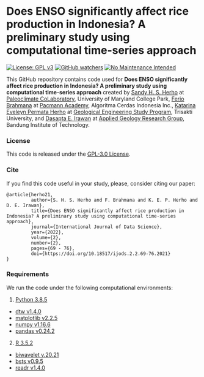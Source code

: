 # Does ENSO significantly affect rice production in Indonesia? A preliminary study using computational time-series approach
[![License: GPL v3](https://img.shields.io/badge/License-GPLv3-blue.svg)](https://www.gnu.org/licenses/gpl-3.0)
[![GitHub watchers](https://img.shields.io/github/watchers/Naereen/StrapDown.js.svg?style=social&label=Watch&maxAge=2592000)](https://github.com/sandyherho/ensoIndoRice/watchers)
[![No Maintenance Intended](http://unmaintained.tech/badge.svg)](http://unmaintained.tech/)

This GitHub repository contains code used for **Does ENSO significantly affect rice production in Indonesia? A preliminary study using computational time-series approach** created by [Sandy H. S. Herho](https://www.geol.umd.edu/sandyherho) at [Paleoclimate CoLaboratory](https://www.geol.umd.edu/facilities/sil/), University of Maryland College Park, [Ferio Brahmana](https://www.linkedin.com/in/ferio-brahmana-a66689143) at [Pacmann Academy](https://pacmann.io/), Algoritma Cerdas Indonesia Inc., [Katarina Eveleyn Permata Herho](https://www.linkedin.com/in/katarina-evelyn-herho-29b54094/?originalSubdomain=id) at [Geological Engineering Study Program](https://geologi.ftke.trisakti.ac.id/en/), Trisakti University,  and [Dasapta E. Irawan](https://www.itb.ac.id/staf/profil/dasapta-erwin-irawan) at [Applied Geology Research Group](https://fitb.itb.ac.id/kk-geologi-terapan/), Bandung Institute of Technology.

### License

This code is released under the [GPL-3.0 License](https://github.com/sandyherho/ensoIndoRice/blob/main/LICENSE).

### Cite

If you find this code useful in your study, please, consider citing our paper:

```
@article{herho21,
         author={S. H. S. Herho and F. Brahmana and K. E. P. Herho and D. E. Irawan},
         title={Does ENSO significantly affect rice production in Indonesia? A preliminary study using computational time-series approach},
         journal={International Journal of Data Science},
         year={2022},
         volume={2},
         number={2},
         pages={69 - 76},
         doi={https://doi.org/10.18517/ijods.2.2.69-76.2021}
}
```
### Requirements

We run the code under the following computational environments:

1. [Python 3.8.5](https://www.python.org/)
* [dtw v1.4.0](https://github.com/pierre-rouanet/dtw)
* [matplotlib v2.2.5](https://matplotlib.org/)
* [numpy v1.16.6](https://numpy.org/)
* [pandas v0.24.2](https://pandas.pydata.org/)

2. [R 3.5.2](https://www.r-project.org/)
* [biwavelet v.20.21](https://cran.r-project.org/web/packages/biwavelet/index.html)
* [bsts v0.9.5](https://cran.r-project.org/web/packages/bsts/index.html)
* [readr v1.4.0](https://cran.r-project.org/web/packages/readr/index.html) 
